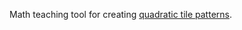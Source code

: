 Math teaching tool for creating [quadratic tile patterns](https://tasks.illustrativemathematics.org/content-standards/tasks/2121).
